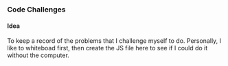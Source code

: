 ### Code Challenges

#### Idea
To keep a record of the problems that I challenge myself to do. Personally, I like to whiteboad first, then create the JS file here to see if I could do it without the computer.

